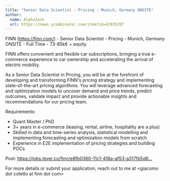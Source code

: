 ```yaml
---
title: "Senior Data Scientist - Pricing : Munich, Germany ONSITE"
author:
  name: AlphaJack
  url: https://news.ycombinator.com/item?id=42935787
---
```

FINN (<a href="https:&#x2F;&#x2F;finn.com&#x2F;" rel="nofollow">https:&#x2F;&#x2F;finn.com&#x2F;</a>) - Senior Data Scientist - Pricing - Munich, Germany ONSITE - Full Time - 73-85k€ + equity

FINN offers convenient and flexible car subscriptions, bringing a true e-commerce experience to car ownership and accelerating the arrival of electric mobility.

As a Senior Data Scientist in Pricing, you will be at the forefront of developing and transforming FINN&#x27;s pricing strategy and implementing state-of-the-art pricing algorithms.
You will leverage advanced forecasting and optimization models to uncover demand and price trends, predict outcomes, validate impact and provide actionable insights and recommendations for our pricing team.

Requirements:
- Quant Master &#x2F; PhD
- 3+ years in e-commerce (leasing, rental, airline, hospitality are a plus)
- Skilled in data and time-series analysis, statistical modelling and implementing forecasting and optimization models from scratch
- Experience in E2E implementation of pricing strategies and building POCs

Post: <a href="https:&#x2F;&#x2F;jobs.lever.co&#x2F;finn&#x2F;e8fb0360-11c1-418a-af53-a317fb5d648c" rel="nofollow">https:&#x2F;&#x2F;jobs.lever.co&#x2F;finn&#x2F;e8fb0360-11c1-418a-af53-a317fb5d6...</a>

For more details or submit your application, reach out to me at &lt;giacomo dot coletto at finn dot com&gt;
<JobApplication />
